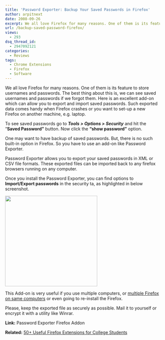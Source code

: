 ```yaml
---
title: 'Password Exporter: Backup Your Saved Passwords in Firefox'
author: arpitnext
date: 2008-09-26
excerpt: We all love Firefox for many reasons. One of them is its feature to store usernames and passwords. The best thing about this is, we can see saved usernames and passowrds if we forgot them. Here is an excellent add-on which can allow you to export and import saved passwords. Such exported data comes handy when Firefox crashes or you want to set-up a new Firefox on another machine, e.g. laptop.
url: /backup-saved-password-firefox/
views:
  - 293
dsq_thread_id:
  - 2947092121
categories:
  - Reviews
tags:
  - Chrome Extensions
  - Firefox
  - Software
---
```

We all love Firefox for many reasons. One of them is its feature to store usernames and passwords. The best thing about this is, we can see saved usernames and passwords if we forgot them. Here is an excellent add-on which can allow you to export and import saved passwords. Such exported data comes handy when Firefox crashes or you want to set-up a new Firefox on another machine, e.g. laptop.<!--more-->

  
To see saved passwords go to ***Tools > Options > Security*** and hit the &#8220;**Saved Password&#8221;** button. Now click the **&#8220;show password&#8221;** option.

One may want to have backup of saved passwords. But, there is no such built-in option in Firefox. So you have to use an add-on like Password Exporter.

Password Exporter allows you to export your saved passwords in XML or CSV file formats. These exported files can be imported back to any firefox browsers running on any computer.

Once you install the Password Exporter, you can find options to  **Import/Export passwords** in the security ta, as highlighted in below screenshot.

<a rel="attachment wp-att-2021" href="http://devilsworkshop.org/backup-saved-password-firefox/import-export-passwords/"><img class="size-medium wp-image-2021 alignnone" src="http://cdn.devilsworkshop.org/files/2008/09/import-export-passwords-300x294.png" alt="" width="300" height="294" /></a>

This Add-on is very useful if you use multiple computers, or [multiple Firefox on same computers][1] or even going to re-install the Firefox.

Please, keep the exported file as securely as possible. Mail it to yourself or encrypt it with a utility like Winrar.

**Link:** Password Exporter Firefox Addon

**Related:** <a title="Permanent link to 50+ Useful Firefox Extensions for College Students" rel="bookmark" href="http://devilsworkshop.org/../50-useful-firefox-extensions-for-college-students/">50+ Useful Firefox Extensions for College Students</a>

 [1]: http://devilsworkshop.org/multiple-firefox-profiles-at-the-same-time-firefox-command-line-arguments-trick/
